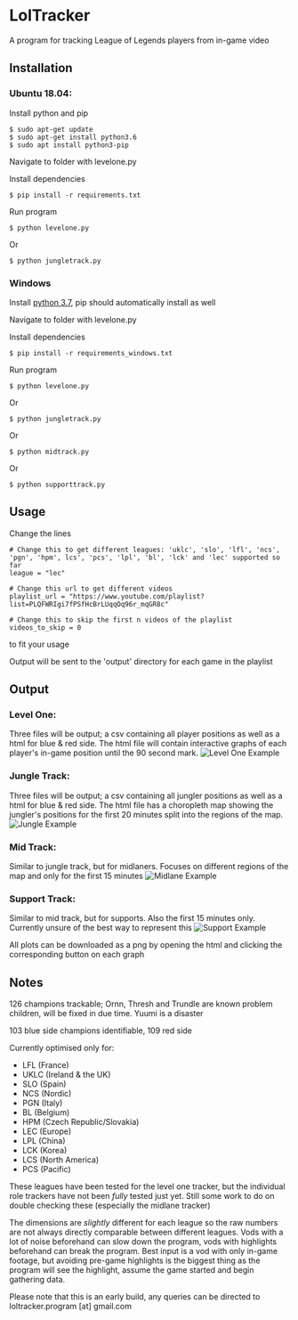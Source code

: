# LolTracker

A program for tracking League of Legends players from in-game video

## Installation

### Ubuntu 18.04:

Install python and pip

```
$ sudo apt-get update
$ sudo apt-get install python3.6
$ sudo apt install python3-pip
```
Navigate to folder with levelone.py

Install dependencies
```
$ pip install -r requirements.txt
```
Run program

```
$ python levelone.py
```

Or
```
$ python jungletrack.py
```

### Windows

Install [python 3.7](https://docs.python.org/3/using/windows.html), pip should automatically install as well

Navigate to folder with levelone.py

Install dependencies
```
$ pip install -r requirements_windows.txt
```
Run program

```
$ python levelone.py
```

Or
```
$ python jungletrack.py
```

Or
```
$ python midtrack.py
```

Or
```
$ python supporttrack.py
```

## Usage

Change the lines
```
# Change this to get different leagues: 'uklc', 'slo', 'lfl', 'ncs', 'pgn', 'hpm', lcs', 'pcs', 'lpl', 'bl', 'lck' and 'lec' supported so far
league = "lec"

# Change this url to get different videos
playlist_url = "https://www.youtube.com/playlist?list=PLQFWRIgi7fPSfHcBrLUqqOq96r_mqGR8c"

# Change this to skip the first n videos of the playlist
videos_to_skip = 0
```
to fit your usage

Output will be sent to the 'output' directory for each game in the playlist

## Output

### Level One:
Three files will be output; a csv containing all player positions as well as a html for blue & red side. The html file will contain interactive graphs of each player's in-game position until the 90 second mark. 
![Level One Example](/markdown_assets/levelone_example.png)

### Jungle Track:
Three files will be output; a csv containing all jungler positions as well as a html for blue & red side. The html file has a choropleth map showing the jungler's positions for the first 20 minutes split into the regions of the map.
![Jungle Example](/markdown_assets/jungle_example.png)

### Mid Track:
Similar to jungle track, but for midlaners. Focuses on different regions of the map and only for the first 15 minutes
![Midlane Example](/markdown_assets/midlane_example.png)

### Support Track:
Similar to mid track, but for supports. Also the first 15 minutes only. Currently unsure of the best way to represent this
![Support Example](/markdown_assets/support_example.png)


All plots can be downloaded as a png by opening the html and clicking the corresponding button on each graph

## Notes

126 champions trackable; Ornn, Thresh and Trundle are known problem children, will be fixed in due time. Yuumi is a disaster

103 blue side champions identifiable, 109 red side

Currently optimised only for:

* LFL (France)
* UKLC (Ireland & the UK)
* SLO (Spain)
* NCS (Nordic)
* PGN (Italy)
* BL (Belgium)
* HPM (Czech Republic/Slovakia)
* LEC (Europe)
* LPL (China)
* LCK (Korea)
* LCS (North America)
* PCS (Pacific)

These leagues have been tested for the level one tracker, but the individual role trackers have not been *fully* tested just yet. Still some work to do on double checking these (especially the midlane tracker)

The dimensions are *slightly* different for each league so the raw numbers are not always directly comparable between different leagues. Vods with a lot of noise beforehand can slow down the program, vods with highlights beforehand can break the program. Best input is a vod with only in-game footage, but avoiding pre-game highlights is the biggest thing as the program will see the highlight, assume the game started and begin gathering data.


Please note that this is an early build, any queries can be directed to  loltracker.program [at] gmail.com
